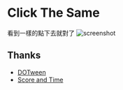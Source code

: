 # Click The Same

看到一樣的點下去就對了
![screenshot](screenshot.png)

## Thanks

+ [DOTween](http://dotween.demigiant.com/index.php)
+ [Score and Time](https://assetstore.unity.com/packages/audio/sound-fx/score-and-time-59255)